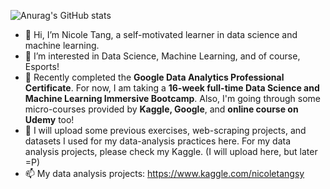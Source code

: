 ![Anurag's GitHub stats](https://github-readme-stats.vercel.app/api?username=coletangsy&show_icons=true)
<br>



- 👋 Hi, I’m Nicole Tang, a self-motivated learner in data science and machine learning. 
- 👀 I’m interested in Data Science, Machine Learning, and of course, Esports!
- 🌱 Recently completed the **Google Data Analytics Professional Certificate**. For now, I am taking a **16-week full-time Data Science and Machine Learning Immersive Bootcamp**. Also, I'm going through some micro-courses provided by **Kaggle, Google**, and **online course on Udemy** too!
- 🌻 I will upload some previous exercises, web-scraping projects, and datasets I used for my data-analysis practices here. For my data analysis projects, please check my Kaggle. (I will upload here, but later =P)
- 📫 My data analysis projects: https://www.kaggle.com/nicoletangsy

<!---
coletangsy/coletangsy is a ✨ special ✨ repository because its `README.md` (this file) appears on your GitHub profile.
You can click the Preview link to take a look at your changes.
--->
